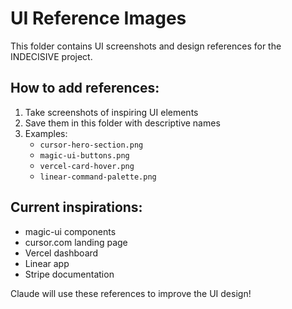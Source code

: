 # UI Reference Images

This folder contains UI screenshots and design references for the INDECISIVE project.

## How to add references:
1. Take screenshots of inspiring UI elements
2. Save them in this folder with descriptive names
3. Examples:
   - `cursor-hero-section.png`
   - `magic-ui-buttons.png`
   - `vercel-card-hover.png`
   - `linear-command-palette.png`

## Current inspirations:
- magic-ui components
- cursor.com landing page
- Vercel dashboard
- Linear app
- Stripe documentation

Claude will use these references to improve the UI design!